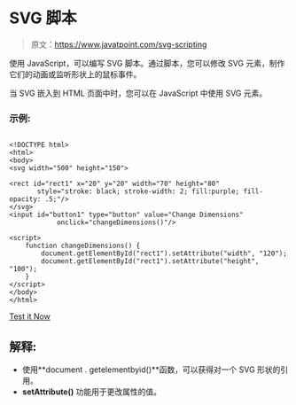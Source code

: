 # SVG 脚本

> 原文：<https://www.javatpoint.com/svg-scripting>

使用 JavaScript，可以编写 SVG 脚本。通过脚本，您可以修改 SVG 元素，制作它们的动画或监听形状上的鼠标事件。

当 SVG 嵌入到 HTML 页面中时，您可以在 JavaScript 中使用 SVG 元素。

### 示例:

```

<!DOCTYPE html>
<html>
<body>
<svg width="500" height="150">

<rect id="rect1" x="20" y="20" width="70" height="80"
       style="stroke: black; stroke-width: 2; fill:purple; fill-opacity: .5;"/>
</svg>
<input id="button1" type="button" value="Change Dimensions"
            onclick="changeDimensions()"/>

<script>
    function changeDimensions() {
        document.getElementById("rect1").setAttribute("width", "120");
        document.getElementById("rect1").setAttribute("height", "100");
    }
</script>
</body>
</html>

```

[Test it Now](https://www.javatpoint.com/oprweb/test.jsp?filename=svgscripting)

## 解释:

*   使用**document . getelementbyid()**函数，可以获得对一个 SVG 形状的引用。
*   **setAttribute()** 功能用于更改属性的值。
